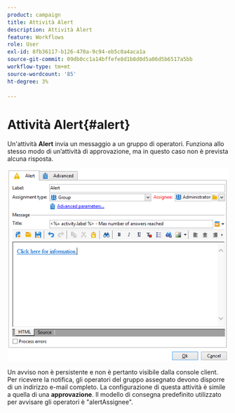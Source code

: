 ```yaml
---
product: campaign
title: Attività Alert
description: Attività Alert
feature: Workflows
role: User
exl-id: 8fb36117-b126-470a-9c94-eb5c0a4aca1a
source-git-commit: 09db0cc1a14bffefe8d1b8d0d5a06d5b6517a5bb
workflow-type: tm+mt
source-wordcount: '85'
ht-degree: 3%

---
```


# Attività Alert{#alert}



Un&#39;attività **Alert** invia un messaggio a un gruppo di operatori. Funziona allo stesso modo di un’attività di approvazione, ma in questo caso non è prevista alcuna risposta.

![](assets/edit_alerte.png)

Un avviso non è persistente e non è pertanto visibile dalla console client. Per ricevere la notifica, gli operatori del gruppo assegnato devono disporre di un indirizzo e-mail completo. La configurazione di questa attività è simile a quella di una **approvazione**. Il modello di consegna predefinito utilizzato per avvisare gli operatori è &quot;alertAssignee&quot;.
